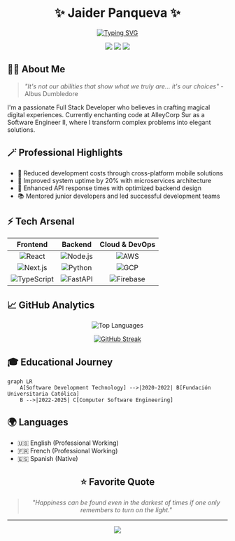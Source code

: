 <div align="center">
  
# ✨ Jaider Panqueva ✨
  
[![Typing SVG](https://readme-typing-svg.herokuapp.com?font=Fira+Code&weight=600&size=25&pause=1000&color=E6B577&center=true&vCenter=true&random=false&width=435&lines=Full+Stack+Developer;React+Native+Specialist;Cloud+Architecture+Enthusiast)](https://git.io/typing-svg)

<p>
  <a href="https://www.linkedin.com/in/jaider-andres-panqueva12/"><img src="https://img.shields.io/badge/-LinkedIn-0077B5?style=for-the-badge&logo=Linkedin&logoColor=white"/></a>
  <a href="mailto:jaiderandres901@hotmail.com"><img src="https://img.shields.io/badge/-Email-D14836?style=for-the-badge&logo=Gmail&logoColor=white"/></a>
  <a href="https://famous-tapioca-6272c1.netlify.app/"><img src="https://img.shields.io/badge/-Portfolio-3423A6?style=for-the-badge&logo=Google-Chrome&logoColor=white"/></a>
</p>
</div>

## 🧙‍♂️ About Me

> *"It's not our abilities that show what we truly are... it's our choices"* - Albus Dumbledore

I'm a passionate Full Stack Developer who believes in crafting magical digital experiences. Currently enchanting code at AlleyCorp Sur as a Software Engineer II, where I transform complex problems into elegant solutions.

## 🪄 Professional Highlights

- 🌟 Reduced development costs through cross-platform mobile solutions
- 🎯 Improved system uptime by 20% with microservices architecture
- 🚀 Enhanced API response times with optimized backend design
- 📚 Mentored junior developers and led successful development teams

## ⚡ Tech Arsenal

<div align="center">

| Frontend | Backend | Cloud & DevOps |
|:--------:|:-------:|:--------------:|
| ![React](https://img.shields.io/badge/React-61DAFB?style=for-the-badge&logo=react&logoColor=black) | ![Node.js](https://img.shields.io/badge/Node.js-339933?style=for-the-badge&logo=nodedotjs&logoColor=white) | ![AWS](https://img.shields.io/badge/AWS-232F3E?style=for-the-badge&logo=amazon-aws&logoColor=white) |
| ![Next.js](https://img.shields.io/badge/Next.js-000000?style=for-the-badge&logo=nextdotjs&logoColor=white) | ![Python](https://img.shields.io/badge/Python-3776AB?style=for-the-badge&logo=python&logoColor=white) | ![GCP](https://img.shields.io/badge/GCP-4285F4?style=for-the-badge&logo=google-cloud&logoColor=white) |
| ![TypeScript](https://img.shields.io/badge/TypeScript-007ACC?style=for-the-badge&logo=typescript&logoColor=white) | ![FastAPI](https://img.shields.io/badge/FastAPI-009688?style=for-the-badge&logo=fastapi&logoColor=white) | ![Firebase](https://img.shields.io/badge/Firebase-FFCA28?style=for-the-badge&logo=firebase&logoColor=black) |

</div>

## 📈 GitHub Analytics

<div align="center">
  
![Top Languages](https://github-readme-stats.vercel.app/api/top-langs/?username=jaider012&layout=compact&theme=radical)

[![GitHub Streak](https://github-readme-streak-stats.herokuapp.com/?user=jaider012&theme=radical)](https://git.io/streak-stats)

</div>

## 🎓 Educational Journey

```mermaid
graph LR
    A[Software Development Technology] -->|2020-2022| B[Fundación Universitaria Católica]
    B -->|2022-2025| C[Computer Software Engineering]
```

## 🌍 Languages

- 🇺🇸 English (Professional Working)
- 🇫🇷 French (Professional Working)
- 🇪🇸 Spanish (Native)

<div align="center">

## ⭐️ Favorite Quote

> *"Happiness can be found even in the darkest of times if one only remembers to turn on the light."*

---

<img src="https://komarev.com/ghpvc/?username=jaider012&color=blueviolet&style=flat-square&label=Profile+Views"/>

</div>
